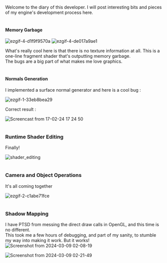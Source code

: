 Welcome to the diary of this developer.
I will post interesting bits and pieces of my engine's development process here.

#
#### Memory Garbage
![ezgif-4-d1f9f9570a](https://github.com/mansen420/OpenGL-Renderer/assets/50342436/89135a95-0c12-46be-ae08-1ce1f8c873f2) ![ezgif-4-de017a9ae1](https://github.com/mansen420/OpenGL-Renderer/assets/50342436/29af8ebc-d648-4e9a-9e3d-1bb119e73fc0) 

What's really cool here is that there is no texture information at all. This is a one-line fragment shader that's outputting memory garbage.\
The bugs are a big part of what makes me love graphics.
#
#### Normals Generation
I implemented a surface normal generator and here is a cool bug : 

![ezgif-1-33eb8bea29](https://github.com/mansen420/OpenGL-Renderer/assets/50342436/2d15188e-a6f1-4c7a-b4f2-b64b802be816)

Correct result : 

![Screencast from 17-02-24 17 24 50](https://github.com/mansen420/OpenGL-Renderer/assets/50342436/17e3354c-a452-44a3-b4f9-d627923518c8)

#
### Runtime Shader Editing
Finally!

![shader_editing](https://github.com/mansen420/OpenGL-Renderer/assets/50342436/945dc70f-1918-438c-8d40-bdc0430934aa)

#
### Camera and Object Operations
It's all coming together 

![ezgif-2-c1abe71fce](https://github.com/mansen420/OpenGL-Renderer/assets/50342436/aa99a9af-2613-4a7a-b8f1-c1901056d486)

#
### Shadow Mapping
I have PTSD from messing the direct draw calls in OpenGL, and this time is no different. \
This took me a few hours of debugging, and part of my sanity, to stumble my way into making it work. But it works!
![Screenshot from 2024-03-09 02-08-19](https://github.com/mansen420/OpenGL-Renderer/assets/50342436/980a54cb-03e8-4d2b-abad-2f1e619bef20)

![Screenshot from 2024-03-09 02-21-49](https://github.com/mansen420/OpenGL-Renderer/assets/50342436/54f5a006-7b88-488d-bd90-a2285fefb551)

